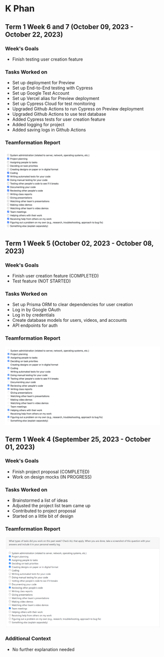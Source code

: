 # K Phan

## Term 1 Week 6 and 7 (October 09, 2023 - October 22, 2023)
### Week's Goals
-  Finish testing user creation feature

### Tasks Worked on
- Set up deployment for Preview
- Set up End-to-End testing with Cypress
- Set up Google Test Account
- Set up Vercel alias for Preview deployment
- Set up Cypress Cloud for test monitoring
- Upgraded Github Actions to run Cypress on Preview deployment
- Upgraded Github Actions to use test database
- Added Cypress tests for user creation feature
- Added logging for project
- Added saving logs in Github Actions

### Teamformation Report
![](./imgs/week-6-k-phan-tasks.png)

## Term 1 Week 5 (October 02, 2023 - October 08, 2023)

### Week's Goals

-   Finish user creation feature (COMPLETED)
-   Test feature (NOT STARTED)

### Tasks Worked on

-   Set up Prisma ORM to clear dependencies for user creation
-   Log in by Google OAuth
-   Log in by credentials
-   Create database models for users, videos, and accounts
-   API endpoints for auth

### Teamformation Report

![](./imgs/week-5-k-phan-tasks.png)

## Term 1 Week 4 (September 25, 2023 - October 01, 2023)

### Week's Goals

-   Finish project proposal (COMPLETED)
-   Work on design mocks (IN PROGRESS)

### Tasks Worked on

-   Brainstormed a list of ideas
-   Adjusted the project list team came up
-   Contributed to project proposal
-   Started on a little bit of design

### Teamformation Report

![](./imgs/week-4-k-phan-tasks.png)

### Additional Context

-   No further explanation needed
